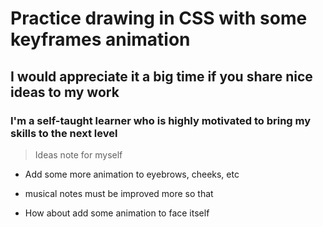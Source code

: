 # Practice drawing in CSS with some keyframes animation

## I would appreciate it a big time if you share nice ideas to my work

### I'm a self-taught learner who is highly motivated to bring my skills to the next level

>Ideas note for myself

* Add some more animation to eyebrows, cheeks, etc

* musical notes must be improved more so that

* How about add some animation to face itself
